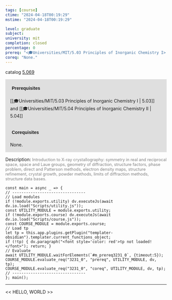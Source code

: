 ```yaml
---
tags: [course]
ctime: "2024-04-18T00:19:29"
mstime: "2024-04-18T00:19:29"

level: graduate
subject: 
university: mit
completion: closed
percentage: 0
prereq: "<🎓Universities/MIT/5.03 Principles of Inorganic Chemistry I> and <🎓Universities/MIT/5.04 Principles of Inorganic Chemistry II>"
coreq: "None."
---
```


catalog [5.069](http://student.mit.edu/catalog/m5a.html#5.069)

<span style="display: block; padding: 15px; background-color: rgb(100, 100, 100, 0.2);"><font id="m_prereq3231_0" style="display: block; font-family: Arial, sans-serif; font-weight: bold; padding: 5px">Prerequisites</font><br><span id="prereq3231_0">[[🎓Universities/MIT/5.03 Principles of Inorganic Chemistry I | 5.03]] and [[🎓Universities/MIT/5.04 Principles of Inorganic Chemistry II | 5.04]]</span></span>
<span style="display: block; padding: 15px; background-color: rgb(100, 100, 100, 0.2);"><font id="m_coreq3231_0" style="display: block; font-family: Arial, sans-serif; font-weight: bold; padding: 5px">Corequisites</font><br><span id="coreq3231_0">None.</span></span>

<font style="">Description:</font>
<font style="color: grey; font-size: 0.8rem;">Introduction to X-ray crystallography: symmetry in real and reciprocal space, space and Laue groups, geometry of diffraction, structure factors, phase problem, direct and Patterson methods, electron density maps, structure refinement, crystal growth, powder methods, limits of diffraction methods, structure data bases.</font>

```dataviewjs
const main = async _ => {
// --------------------------------
// Load modules
if (!module.exports.utility) dv.executeJs(await dv.io.load("Scripts/utility.js"));
const UTILITY_MODULE = module.exports.utility;
if (!module.exports.course) dv.executeJs(await dv.io.load("Scripts/course.js"));
const COURSE_MODULE = module.exports.course;
// Load tp
let tp = this.app.plugins.getPlugin("templater-obsidian").templater.current_functions_object;
if (!tp) { dv.paragraph("<font style='color: red'>tp not loaded!</font>"); return; }
// Evaluate
await UTILITY_MODULE.waitForElements(`#m_prereq3231_0`, {timeout:5});
COURSE_MODULE.evaluate_req("3231_0", "prereq", UTILITY_MODULE, dv, tp);
COURSE_MODULE.evaluate_req("3231_0", "coreq", UTILITY_MODULE, dv, tp);
// --------------------------------
}; main();
```

---

<< HELLO, WORLD >>

